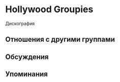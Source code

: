 # Hollywood Groupies

Дискография

## Отношения с другими группами


## Обсуждения


## Упоминания

